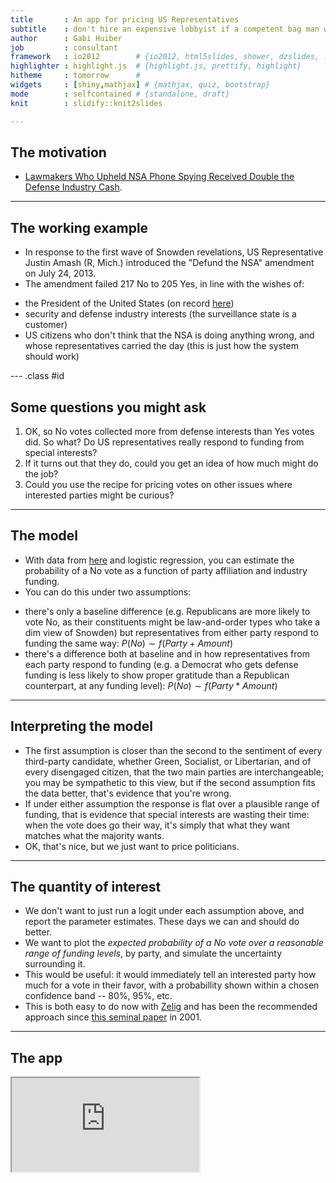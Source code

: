 ```yaml
---
title       : An app for pricing US Representatives
subtitle    : don't hire an expensive lobbyist if a competent bag man will do
author      : Gabi Huiber
job         : consultant
framework   : io2012        # {io2012, html5slides, shower, dzslides, ...}
highlighter : highlight.js  # {highlight.js, prettify, highlight}
hitheme     : tomorrow      # 
widgets     : [shiny,mathjax] # {mathjax, quiz, bootstrap}
mode        : selfcontained # {standalone, draft}
knit        : slidify::knit2slides

--- 
```


## The motivation

* [Lawmakers Who Upheld NSA Phone Spying Received Double the Defense Industry Cash](http://www.wired.com/2013/07/money-nsa-vote/).

---

## The working example

* In response to the first wave of Snowden revelations, US Representative Justin Amash (R, Mich.) introduced the "Defund the NSA" amendment on July 24, 2013.
* The amendment failed 217 No to 205 Yes, in line with the wishes of:
 - the President of the United States (on record  [here](http://www.businessinsider.com/amash-amendment-nsa-white-house-obama-veto-2013-7))
 - security and defense industry interests (the surveillance state is a customer)
 - US citizens who don't think that the NSA is doing anything wrong, and whose representatives carried the day (this is just how the system should work)

--- .class #id 

## Some questions you might ask

1. OK, so No votes collected more from defense interests than Yes votes did. So what? Do US representatives really respond to funding from special interests?
1. If it turns out that they do, could you get an idea of how much might do the job?
3. Could you use the recipe for pricing votes on other issues where interested parties might be curious?

---

## The model

* With data from [here](http://maplight.org/us-congress/bill/113-hr-2397/1742215/contributions-by-vote?sort=asc&order=$%20From%20Interest%20Groups%3Cbr%20/%3EThat%20Opposed&party[D]=D&party[R]=R&party[I]=I&vote[AYE]=AYE&vote[NOE]=NOE&vote[NV]=NV&voted_with[with]=with&voted_with[not-with]=not-with&state=&custom_from=01/01/2011&custom_to=12/31/2012&all_pols=1&uid=44999&interests-support=&interests-oppose=D2000-D3000-D5000-D9000-D4000-D0000-D6000&from=01-01-2011&to=12-31-2012&source=pacs-nonpacs&campaign=congressional) and logistic regression, you can estimate the probability of a No vote as a function of party affiliation and industry funding.
* You can do this under two assumptions: 
 - there's only a baseline difference (e.g. Republicans are more likely to vote No, as their constituents might be law-and-order types who take a dim view of Snowden) but representatives from either party respond to funding the same way: $P(No) \sim f(Party + Amount)$
 - there's a difference both at baseline and in how representatives from each party respond to funding (e.g. a Democrat who gets defense funding is less likely to show proper gratitude than a Republican counterpart, at any funding level): $P(No) \sim f(Party * Amount)$


--- 

## Interpreting the model

* The first assumption is closer than the second to the sentiment of every third-party candidate, whether Green, Socialist, or Libertarian, and of every disengaged citizen, that the two main parties are interchangeable; you may be sympathetic to this view, but if the second assumption fits the data better, that's evidence that you're wrong.
* If under either assumption the response is flat over a plausible range of funding, that is evidence that special interests are wasting their time: when the vote does go their way, it's simply that what they want matches what the majority wants. 
* OK, that's nice, but we just want to price politicians.

---

## The quantity of interest

* We don't want to just run a logit under each assumption above, and report the parameter estimates. These days we can and should do better.
* We want to plot the _expected probability of a No vote over a reasonable range of funding levels_, by party, and simulate the uncertainty surrounding it.
* This would be useful: it would immediately tell an interested party how much for a vote in their favor, with a probabillity shown within a chosen confidence band -- 80%, 95%, etc.
* This is both easy to do now with [Zelig](http://zeligproject.org/) and has been the recommended approach since [this seminal paper](http://gking.harvard.edu/files/abs/making-abs.shtml) in 2001.

---

## The app

<iframe src=https://ghuiber.shinyapps.io/Amash/></iframe>


